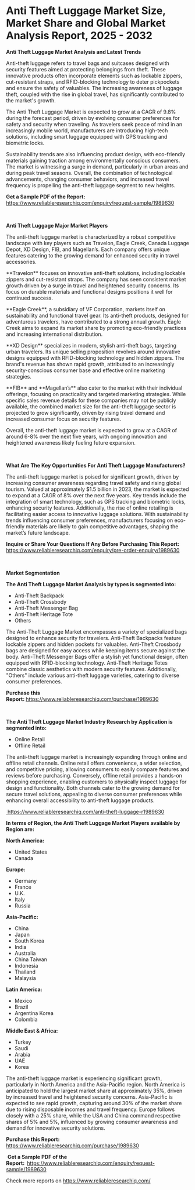 <p><h1>Anti Theft Luggage Market Size, Market Share and Global Market Analysis Report, 2025 - 2032</h1></p><p><strong>Anti Theft Luggage Market Analysis and Latest Trends</strong></p>
<p><p>Anti-theft luggage refers to travel bags and suitcases designed with security features aimed at protecting belongings from theft. These innovative products often incorporate elements such as lockable zippers, cut-resistant straps, and RFID-blocking technology to deter pickpockets and ensure the safety of valuables. The increasing awareness of luggage theft, coupled with the rise in global travel, has significantly contributed to the market's growth.</p><p>The Anti Theft Luggage Market is expected to grow at a CAGR of 9.8% during the forecast period, driven by evolving consumer preferences for safety and security when traveling. As travelers seek peace of mind in an increasingly mobile world, manufacturers are introducing high-tech solutions, including smart luggage equipped with GPS tracking and biometric locks. </p><p>Sustainability trends are also influencing product design, with eco-friendly materials gaining traction among environmentally conscious consumers. The market is witnessing a surge in demand, particularly in urban areas and during peak travel seasons. Overall, the combination of technological advancements, changing consumer behaviors, and increased travel frequency is propelling the anti-theft luggage segment to new heights.</p></p>
<p><strong>Get a Sample PDF of the Report:&nbsp;</strong> <a href="https://www.reliableresearchiq.com/enquiry/request-sample/1989630?utm_campaign=2325&utm_medium=2&utm_source=Github&utm_content=ia&utm_term=05042025&utm_id=anti-theft-luggage">https://www.reliableresearchiq.com/enquiry/request-sample/1989630</a></p>
<p>&nbsp;</p>
<p><strong>Anti Theft Luggage Major Market Players</strong></p>
<p><p>The anti-theft luggage market is characterized by a robust competitive landscape with key players such as Travelon, Eagle Creek, Canada Luggage Depot, XD Design, FIB, and Magellan’s. Each company offers unique features catering to the growing demand for enhanced security in travel accessories.</p><p>**Travelon** focuses on innovative anti-theft solutions, including lockable zippers and cut-resistant straps. The company has seen consistent market growth driven by a surge in travel and heightened security concerns. Its focus on durable materials and functional designs positions it well for continued success.</p><p>**Eagle Creek**, a subsidiary of VF Corporation, markets itself on sustainability and functional travel gear. Its anti-theft products, designed for adventurous travelers, have contributed to a strong annual growth. Eagle Creek aims to expand its market share by promoting eco-friendly practices and increasing international distribution.</p><p>**XD Design** specializes in modern, stylish anti-theft bags, targeting urban travelers. Its unique selling proposition revolves around innovative designs equipped with RFID-blocking technology and hidden zippers. The brand's revenue has shown rapid growth, attributed to an increasingly security-conscious consumer base and effective online marketing strategies.</p><p>**FIB** and **Magellan’s** also cater to the market with their individual offerings, focusing on practicality and targeted marketing strategies. While specific sales revenue details for these companies may not be publicly available, the combined market size for the anti-theft luggage sector is projected to grow significantly, driven by rising travel demand and increased consumer focus on security features.</p><p>Overall, the anti-theft luggage market is expected to grow at a CAGR of around 6-8% over the next five years, with ongoing innovation and heightened awareness likely fueling future expansion.</p></p>
<p>&nbsp;</p>
<p><strong>What Are The Key Opportunities For Anti Theft Luggage Manufacturers?</strong></p>
<p><p>The anti-theft luggage market is poised for significant growth, driven by increasing consumer awareness regarding travel safety and rising global tourism. Valued at approximately $1.5 billion in 2023, the market is expected to expand at a CAGR of 8% over the next five years. Key trends include the integration of smart technology, such as GPS tracking and biometric locks, enhancing security features. Additionally, the rise of online retailing is facilitating easier access to innovative luggage solutions. With sustainability trends influencing consumer preferences, manufacturers focusing on eco-friendly materials are likely to gain competitive advantages, shaping the market’s future landscape.</p></p>
<p><strong>Inquire or Share Your Questions If Any Before Purchasing This Report:</strong> <a href="https://www.reliableresearchiq.com/enquiry/pre-order-enquiry/1989630?utm_campaign=2325&utm_medium=2&utm_source=Github&utm_content=ia&utm_term=05042025&utm_id=anti-theft-luggage">https://www.reliableresearchiq.com/enquiry/pre-order-enquiry/1989630</a></p>
<p>&nbsp;</p>
<p><strong>Market Segmentation</strong></p>
<p><strong>The Anti Theft Luggage Market Analysis by types is segmented into:</strong></p>
<p><ul><li>Anti-Theft Backpack</li><li>Anti-Theft Crossbody</li><li>Anti-Theft Messenger Bag</li><li>Anti-Theft Heritage Tote</li><li>Others</li></ul></p>
<p><p>The Anti-Theft Luggage Market encompasses a variety of specialized bags designed to enhance security for travelers. Anti-Theft Backpacks feature lockable zippers and hidden pockets for valuables. Anti-Theft Crossbody bags are designed for easy access while keeping items secure against the body. Anti-Theft Messenger Bags offer a stylish yet functional design, often equipped with RFID-blocking technology. Anti-Theft Heritage Totes combine classic aesthetics with modern security features. Additionally, "Others" include various anti-theft luggage varieties, catering to diverse consumer preferences.</p></p>
<p><strong>Purchase this Report:&nbsp;</strong><a href="https://www.reliableresearchiq.com/purchase/1989630?utm_campaign=2325&utm_medium=2&utm_source=Github&utm_content=ia&utm_term=05042025&utm_id=anti-theft-luggage">https://www.reliableresearchiq.com/purchase/1989630</a></p>
<p>&nbsp;</p>
<p><strong>The Anti Theft Luggage Market Industry Research by Application is segmented into:</strong></p>
<p><ul><li>Online Retail</li><li>Offline Retail</li></ul></p>
<p><p>The anti-theft luggage market is increasingly expanding through online and offline retail channels. Online retail offers convenience, a wider selection, and competitive pricing, allowing consumers to easily compare features and reviews before purchasing. Conversely, offline retail provides a hands-on shopping experience, enabling customers to physically inspect luggage for design and functionality. Both channels cater to the growing demand for secure travel solutions, appealing to diverse consumer preferences while enhancing overall accessibility to anti-theft luggage products.</p></p>
<p><a href="https://www.reliableresearchiq.com/anti-theft-luggage-r1989630?utm_campaign=2325&utm_medium=2&utm_source=Github&utm_content=ia&utm_term=05042025&utm_id=anti-theft-luggage">&nbsp;https://www.reliableresearchiq.com/anti-theft-luggage-r1989630</a></p>
<p><strong>In terms of Region, the Anti Theft Luggage Market Players available by Region are:</strong></p>
<p>
    <p> <strong> North America: </strong>
        <ul>
            <li>United States</li>
            <li>Canada</li>
        </ul>
        </p> 
    <p> <strong> Europe: </strong>
        <ul>
            <li>Germany</li>
            <li>France</li>
            <li>U.K.</li>
            <li>Italy</li>
            <li>Russia</li>
        </ul>
        </p> 
    <p> <strong> Asia-Pacific: </strong>
        <ul>
            <li>China</li>
            <li>Japan</li>
            <li>South Korea</li>
            <li>India</li>
            <li>Australia</li>
            <li>China Taiwan</li>
            <li>Indonesia</li>
            <li>Thailand</li>
            <li>Malaysia</li>
        </ul>
        </p> 
    <p> <strong> Latin America: </strong>
        <ul>
            <li>Mexico</li>
            <li>Brazil</li>
            <li>Argentina Korea</li>
            <li>Colombia</li>
        </ul>
        </p> 
    <p> <strong> Middle East & Africa: </strong>
        <ul>
            <li>Turkey</li>
            <li>Saudi</li>
            <li>Arabia</li>
            <li>UAE</li>
            <li>Korea</li>
        </ul>
    </p>
    </p>
<p><p>The anti-theft luggage market is experiencing significant growth, particularly in North America and the Asia-Pacific region. North America is anticipated to hold the largest market share at approximately 35%, driven by increased travel and heightened security concerns. Asia-Pacific is expected to see rapid growth, capturing around 30% of the market share due to rising disposable incomes and travel frequency. Europe follows closely with a 25% share, while the USA and China command respective shares of 5% and 5%, influenced by growing consumer awareness and demand for innovative security solutions.</p></p>
<p><strong>Purchase this Report: </strong><a href="https://www.reliableresearchiq.com/purchase/1989630?utm_campaign=2325&utm_medium=2&utm_source=Github&utm_content=ia&utm_term=05042025&utm_id=anti-theft-luggage">https://www.reliableresearchiq.com/purchase/1989630</a></p>
<p>&nbsp;<strong>Get a Sample PDF of the Report:&nbsp;&nbsp;</strong><a href="https://www.reliableresearchiq.com/enquiry/request-sample/1989630?utm_campaign=2325&utm_medium=2&utm_source=Github&utm_content=ia&utm_term=05042025&utm_id=anti-theft-luggage">https://www.reliableresearchiq.com/enquiry/request-sample/1989630</a></p>
<p><strong></strong></p>
<p>Check more reports on <a href="https://www.reliableresearchiq.com/?utm_campaign=2325&utm_medium=2&utm_source=Github&utm_content=ia&utm_term=05042025&utm_id=anti-theft-luggage">https://www.reliableresearchiq.com/</a></p>